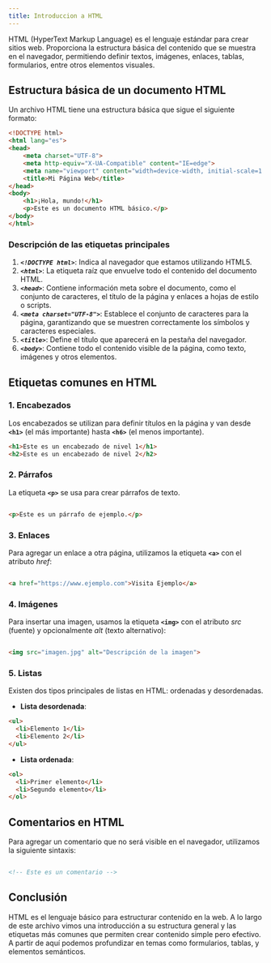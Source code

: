 ```yaml
---
title: Introduccion a HTML
---
```


HTML (HyperText Markup Language) es el lenguaje estándar para crear sitios web. Proporciona la estructura básica del contenido que se muestra en el navegador, permitiendo definir textos, imágenes, enlaces, tablas, formularios, entre otros elementos visuales.

## Estructura básica de un documento HTML

Un archivo HTML tiene una estructura básica que sigue el siguiente formato:

```html
<!DOCTYPE html>
<html lang="es">
<head>
    <meta charset="UTF-8">
    <meta http-equiv="X-UA-Compatible" content="IE=edge">
    <meta name="viewport" content="width=device-width, initial-scale=1.0">
    <title>Mi Página Web</title>
</head>
<body>
    <h1>¡Hola, mundo!</h1>
    <p>Este es un documento HTML básico.</p>
</body>
</html>
```

### Descripción de las etiquetas principales

1. ***`<!DOCTYPE html>`***: Indica al navegador que estamos utilizando HTML5.
2. ***`<html>`***: La etiqueta raíz que envuelve todo el contenido del documento HTML.
3. ***`<head>`***: Contiene información meta sobre el documento, como el conjunto de caracteres, el título de la página y enlaces a hojas de estilo o scripts.
4. ***`<meta charset="UTF-8">`***: Establece el conjunto de caracteres para la página, garantizando que se muestren correctamente los símbolos y caracteres especiales.
5. ***`<title>`***: Define el título que aparecerá en la pestaña del navegador.
6. ***`<body>`***: Contiene todo el contenido visible de la página, como texto, imágenes y otros elementos.

## Etiquetas comunes en HTML

### 1. Encabezados
Los encabezados se utilizan para definir títulos en la página y van desde **`<h1>`** (el más importante) hasta **`<h6>`** (el menos importante).
```html
<h1>Este es un encabezado de nivel 1</h1>
<h2>Este es un encabezado de nivel 2</h2>
```

### 2. Párrafos
La etiqueta **`<p>`** se usa para crear párrafos de texto.
```html

<p>Este es un párrafo de ejemplo.</p>

```

### 3. Enlaces
Para agregar un enlace a otra página, utilizamos la etiqueta **`<a>`** con el atributo *href*:

```html

<a href="https://www.ejemplo.com">Visita Ejemplo</a>

```

### 4. Imágenes
Para insertar una imagen, usamos la etiqueta **`<img>`** con el atributo *src* (fuente) y opcionalmente *alt* (texto alternativo):
```html

<img src="imagen.jpg" alt="Descripción de la imagen">

```

### 5. Listas
Existen dos tipos principales de listas en HTML: ordenadas y desordenadas.

- **Lista desordenada**:
```html
<ul>
  <li>Elemento 1</li>
  <li>Elemento 2</li>
</ul>
```

- **Lista ordenada**:
```html
<ol>
  <li>Primer elemento</li>
  <li>Segundo elemento</li>
</ol>
```

## Comentarios en HTML
Para agregar un comentario que no será visible en el navegador, utilizamos la siguiente sintaxis:
```html

<!-- Este es un comentario -->

```

## Conclusión

HTML es el lenguaje básico para estructurar contenido en la web. A lo largo de este archivo vimos una introducción a su estructura general y las etiquetas más comunes que permiten crear contenido simple pero efectivo. A partir de aquí podemos profundizar en temas como formularios, tablas, y elementos semánticos.


